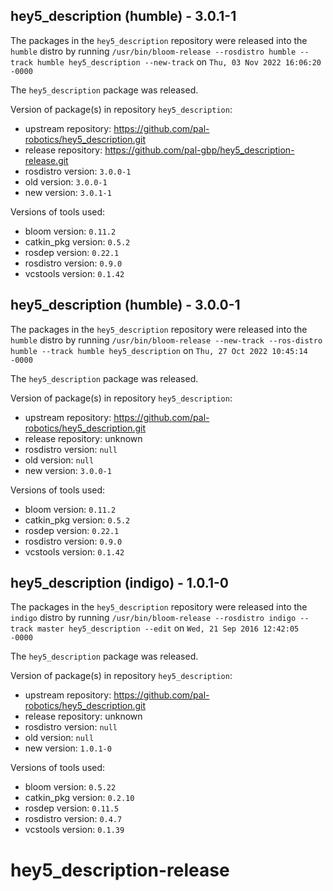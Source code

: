 ## hey5_description (humble) - 3.0.1-1

The packages in the `hey5_description` repository were released into the `humble` distro by running `/usr/bin/bloom-release --rosdistro humble --track humble hey5_description --new-track` on `Thu, 03 Nov 2022 16:06:20 -0000`

The `hey5_description` package was released.

Version of package(s) in repository `hey5_description`:

- upstream repository: https://github.com/pal-robotics/hey5_description.git
- release repository: https://github.com/pal-gbp/hey5_description-release.git
- rosdistro version: `3.0.0-1`
- old version: `3.0.0-1`
- new version: `3.0.1-1`

Versions of tools used:

- bloom version: `0.11.2`
- catkin_pkg version: `0.5.2`
- rosdep version: `0.22.1`
- rosdistro version: `0.9.0`
- vcstools version: `0.1.42`


## hey5_description (humble) - 3.0.0-1

The packages in the `hey5_description` repository were released into the `humble` distro by running `/usr/bin/bloom-release --new-track --ros-distro humble --track humble hey5_description` on `Thu, 27 Oct 2022 10:45:14 -0000`

The `hey5_description` package was released.

Version of package(s) in repository `hey5_description`:

- upstream repository: https://github.com/pal-robotics/hey5_description.git
- release repository: unknown
- rosdistro version: `null`
- old version: `null`
- new version: `3.0.0-1`

Versions of tools used:

- bloom version: `0.11.2`
- catkin_pkg version: `0.5.2`
- rosdep version: `0.22.1`
- rosdistro version: `0.9.0`
- vcstools version: `0.1.42`


## hey5_description (indigo) - 1.0.1-0

The packages in the `hey5_description` repository were released into the `indigo` distro by running `/usr/bin/bloom-release --rosdistro indigo --track master hey5_description --edit` on `Wed, 21 Sep 2016 12:42:05 -0000`

The `hey5_description` package was released.

Version of package(s) in repository `hey5_description`:

- upstream repository: https://github.com/pal-robotics/hey5_description.git
- release repository: unknown
- rosdistro version: `null`
- old version: `null`
- new version: `1.0.1-0`

Versions of tools used:

- bloom version: `0.5.22`
- catkin_pkg version: `0.2.10`
- rosdep version: `0.11.5`
- rosdistro version: `0.4.7`
- vcstools version: `0.1.39`


# hey5_description-release